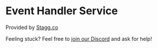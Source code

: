 # Event Handler Service

Provided by [Stagg.co](https://stagg.co)

Feeling stuck? Feel free to [join our Discord](https://stagg.co/discord/join) and ask for help!

